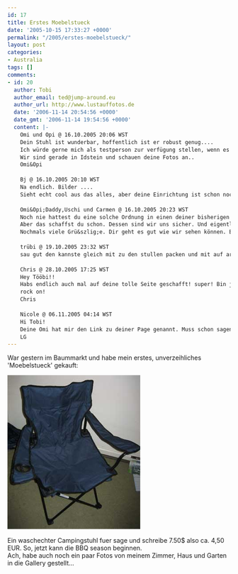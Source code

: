 ```yaml
---
id: 17
title: Erstes Moebelstueck
date: '2005-10-15 17:33:27 +0000'
permalink: "/2005/erstes-moebelstueck/"
layout: post
categories:
- Australia
tags: []
comments:
- id: 20
  author: Tobi
  author_email: ted@jump-around.eu
  author_url: http://www.lustauffotos.de
  date: '2006-11-14 20:54:56 +0000'
  date_gmt: '2006-11-14 19:54:56 +0000'
  content: |-
    Omi und Opi @ 16.10.2005 20:06 WST
    Dein Stuhl ist wunderbar, hoffentlich ist er robust genug....
    Ich würde gerne mich als testperson zur verfügung stellen, wenn es nur nicht o weit wäre...
    Wir sind gerade in Idstein und schauen deine Fotos an..
    Omi&Opi

    Bj @ 16.10.2005 20:10 WST
    Na endlich. Bilder ....
    Sieht echt cool aus das alles, aber deine Einrichtung ist schon noch etwas spärlich.

    Omi&Opi;Daddy,Uschi und Carmen @ 16.10.2005 20:23 WST
    Noch nie hattest du eine solche Ordnung in einen deiner bisherigen Zimmer...
    Aber das schaffst du schon. Dessen sind wir uns sicher. Und eigentlich brauchst du das Zimmer ja gar nicht. Es scheint ja wohl immer die Sonne, nur die Temp. müssen noch etwas nach oben gehen.
    Nochmals viele Grü&szlig;e. Dir geht es gut wie wir sehen können. Bitte stelle noch mehr Bilder von dir in die Gallery.

    trübi @ 19.10.2005 23:32 WST
    sau gut den kannste gleich mit zu den stullen packen und mit auf arbeit nehmen; clever

    Chris @ 28.10.2005 17:25 WST
    Hey Tööbi!!
    Habs endlich auch mal auf deine tolle Seite geschafft! super! Bin ja schon etwas neidisch geworden, bei so einem wunderbaren Stuhl. Also stell noch mehr Bilder ins Netz, vorallem von deinem gemütlichen Zimmer!
    rock on!
    Chris

    Nicole @ 06.11.2005 04:14 WST
    Hi Tobi!
    Deine Omi hat mir den Link zu deiner Page genannt. Muss schon sagen, sieht ja alles ganz nett aus, vorallem der ultrabequeme Campingstuhl ;-)
    LG
---
```

War gestern im Baummarkt und habe mein erstes, unverzeihliches 'Moebelstueck' gekauft:

 ![campingchair](/files/2006/11/campchair.jpg)

Ein waschechter Campingstuhl fuer sage und schreibe 7.50$ also ca. 4,50 EUR. So, jetzt kann die BBQ season beginnen.  
Ach, habe auch noch ein paar Fotos von meinem Zimmer, Haus und Garten in die Gallery gestellt...